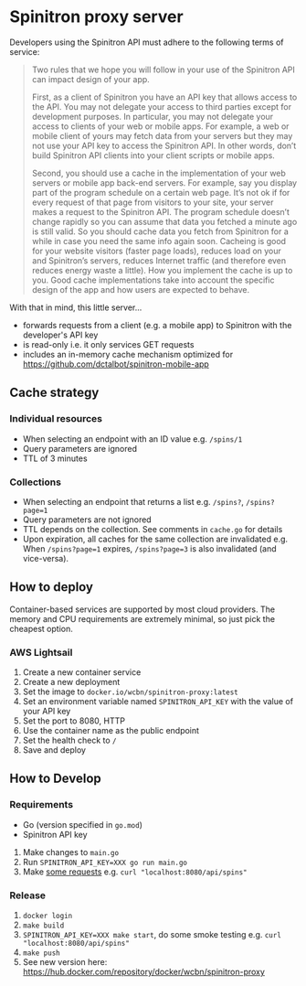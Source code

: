 # Spinitron proxy server

Developers using the Spinitron API must adhere to the following terms of service:

> Two rules that we hope you will follow in your use of the Spinitron API can impact design of your app.
>
> First, as a client of Spinitron you have an API key that allows access to the API. You may not delegate your access to third parties except for development purposes. In particular, you may not delegate your access to clients of your web or mobile apps. For example, a web or mobile client of yours may fetch data from your servers but they may not use your API key to access the Spinitron API. In other words, don’t build Spinitron API clients into your client scripts or mobile apps.
>
> Second, you should use a cache in the implementation of your web servers or mobile app back-end servers. For example, say you display part of the program schedule on a certain web page. It’s not ok if for every request of that page from visitors to your site, your server makes a request to the Spinitron API. The program schedule doesn’t change rapidly so you can assume that data you fetched a minute ago is still valid. So you should cache data you fetch from Spinitron for a while in case you need the same info again soon. Cacheing is good for your website visitors (faster page loads), reduces load on your and Spinitron’s servers, reduces Internet traffic (and therefore even reduces energy waste a little). How you implement the cache is up to you. Good cache implementations take into account the specific design of the app and how users are expected to behave.

With that in mind, this little server...

- forwards requests from a client (e.g. a mobile app) to Spinitron with the developer's API key
- is read-only i.e. it only services GET requests
- includes an in-memory cache mechanism optimized for https://github.com/dctalbot/spinitron-mobile-app

## Cache strategy

### Individual resources

- When selecting an endpoint with an ID value e.g. `/spins/1`
- Query parameters are ignored
- TTL of 3 minutes

### Collections

- When selecting an endpoint that returns a list e.g. `/spins?`, `/spins?page=1`
- Query parameters are not ignored
- TTL depends on the collection. See comments in `cache.go` for details
- Upon expiration, all caches for the same collection are invalidated e.g. When `/spins?page=1` expires, `/spins?page=3` is also invalidated (and vice-versa).

## How to deploy

Container-based services are supported by most cloud providers. The memory and CPU requirements are extremely minimal, so just pick the cheapest option.

### AWS Lightsail

1. Create a new container service
1. Create a new deployment
1. Set the image to `docker.io/wcbn/spinitron-proxy:latest`
1. Set an environment variable named `SPINITRON_API_KEY` with the value of your API key
1. Set the port to 8080, HTTP
1. Use the container name as the public endpoint
1. Set the health check to `/`
1. Save and deploy

## How to Develop

### Requirements

- Go (version specified in `go.mod`)
- Spinitron API key

1. Make changes to `main.go`
1. Run `SPINITRON_API_KEY=XXX go run main.go`
1. Make [some requests](https://spinitron.github.io/v2api/) e.g. `curl "localhost:8080/api/spins"`

### Release

1. `docker login`
1. `make build`
1. `SPINITRON_API_KEY=XXX make start`, do some smoke testing e.g. `curl "localhost:8080/api/spins"`
1. `make push`
1. See new version here: https://hub.docker.com/repository/docker/wcbn/spinitron-proxy
